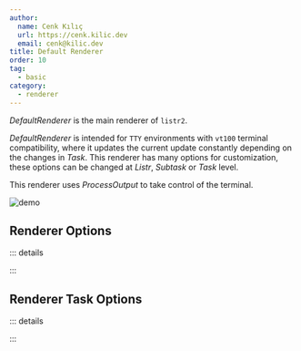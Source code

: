 ```yaml
---
author:
  name: Cenk Kılıç
  url: https://cenk.kilic.dev
  email: cenk@kilic.dev
title: Default Renderer
order: 10
tag:
  - basic
category:
  - renderer
---
```


_DefaultRenderer_ is the main renderer of `listr2`.

<!-- more -->

_DefaultRenderer_ is intended for `TTY` environments with `vt100` terminal compatibility, where it updates the current update constantly depending on the changes in _Task_. This renderer has many options for customization, these options can be changed at _Listr_, _Subtask_ or _Task_ level.

This renderer uses _ProcessOutput_ to take control of the terminal.

![demo](../../examples/renderer-default.gif)

## Renderer Options

::: details

<!-- @include: ../api/interfaces/listr2.ListrDefaultRendererOptions.md -->

:::

## Renderer Task Options

::: details

<!-- @include: ../api/interfaces/listr2.ListrDefaultRendererTaskOptions.md -->

:::
